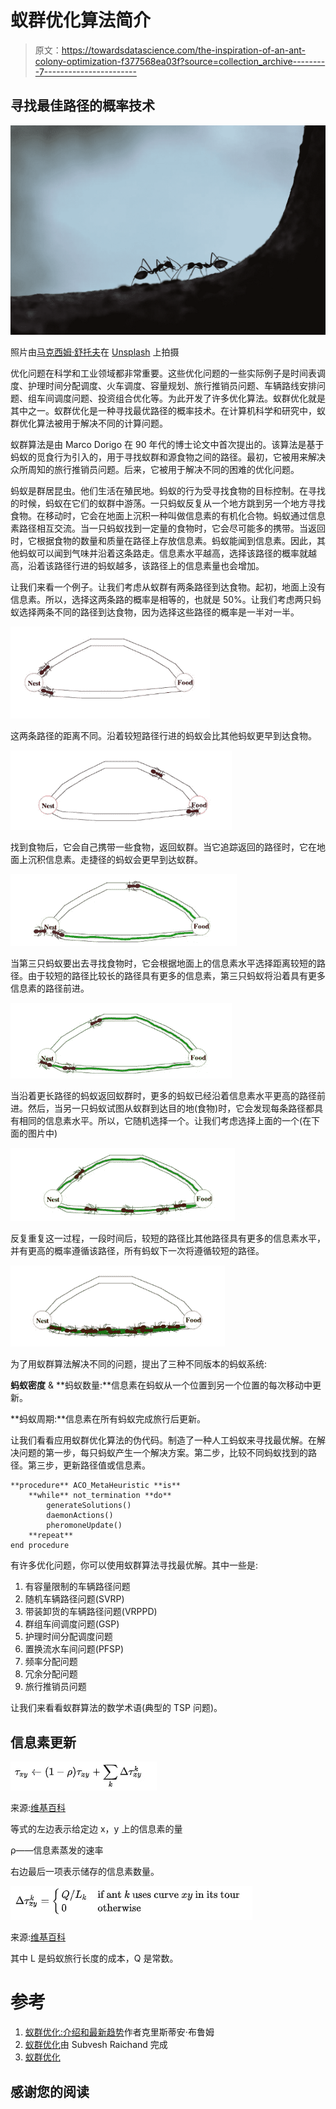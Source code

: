 # 蚁群优化算法简介

> 原文：<https://towardsdatascience.com/the-inspiration-of-an-ant-colony-optimization-f377568ea03f?source=collection_archive---------7----------------------->

## 寻找最佳路径的概率技术

![](img/f01fa789a381e0a6c358b1e56458a95b.png)

照片由[马克西姆·舒托夫](https://unsplash.com/@maksimshutov?utm_source=unsplash&utm_medium=referral&utm_content=creditCopyText)在 [Unsplash](https://unsplash.com/s/photos/ant?utm_source=unsplash&utm_medium=referral&utm_content=creditCopyText) 上拍摄

优化问题在科学和工业领域都非常重要。这些优化问题的一些实际例子是时间表调度、护理时间分配调度、火车调度、容量规划、旅行推销员问题、车辆路线安排问题、组车间调度问题、投资组合优化等。为此开发了许多优化算法。蚁群优化就是其中之一。蚁群优化是一种寻找最优路径的概率技术。在计算机科学和研究中，蚁群优化算法被用于解决不同的计算问题。

蚁群算法是由 Marco Dorigo 在 90 年代的博士论文中首次提出的。该算法是基于蚂蚁的觅食行为引入的，用于寻找蚁群和源食物之间的路径。最初，它被用来解决众所周知的旅行推销员问题。后来，它被用于解决不同的困难的优化问题。

蚂蚁是群居昆虫。他们生活在殖民地。蚂蚁的行为受寻找食物的目标控制。在寻找的时候，蚂蚁在它们的蚁群中游荡。一只蚂蚁反复从一个地方跳到另一个地方寻找食物。在移动时，它会在地面上沉积一种叫做信息素的有机化合物。蚂蚁通过信息素路径相互交流。当一只蚂蚁找到一定量的食物时，它会尽可能多的携带。当返回时，它根据食物的数量和质量在路径上存放信息素。蚂蚁能闻到信息素。因此，其他蚂蚁可以闻到气味并沿着这条路走。信息素水平越高，选择该路径的概率就越高，沿着该路径行进的蚂蚁越多，该路径上的信息素量也会增加。

让我们来看一个例子。让我们考虑从蚁群有两条路径到达食物。起初，地面上没有信息素。所以，选择这两条路的概率是相等的，也就是 50%。让我们考虑两只蚂蚁选择两条不同的路径到达食物，因为选择这些路径的概率是一半对一半。

![](img/933d9c1c223201695f506843892f1222.png)

这两条路径的距离不同。沿着较短路径行进的蚂蚁会比其他蚂蚁更早到达食物。

![](img/0c988b98bf3b7c98c7202296c7d801bb.png)

找到食物后，它会自己携带一些食物，返回蚁群。当它追踪返回的路径时，它在地面上沉积信息素。走捷径的蚂蚁会更早到达蚁群。

![](img/cfc52f73d2777e85788dc7d991733ccb.png)

当第三只蚂蚁要出去寻找食物时，它会根据地面上的信息素水平选择距离较短的路径。由于较短的路径比较长的路径具有更多的信息素，第三只蚂蚁将沿着具有更多信息素的路径前进。

![](img/47ec7cb8f9872e34ed8c2372be62d9ae.png)

当沿着更长路径的蚂蚁返回蚁群时，更多的蚂蚁已经沿着信息素水平更高的路径前进。然后，当另一只蚂蚁试图从蚁群到达目的地(食物)时，它会发现每条路径都具有相同的信息素水平。所以，它随机选择一个。让我们考虑选择上面的一个(在下面的图片中)

![](img/f8048ac737f56448625aeeb45b2205bf.png)

反复重复这一过程，一段时间后，较短的路径比其他路径具有更多的信息素水平，并有更高的概率遵循该路径，所有蚂蚁下一次将遵循较短的路径。

![](img/fd40f474397824a0854a0e54c7c1071d.png)

为了用蚁群算法解决不同的问题，提出了三种不同版本的蚂蚁系统:

**蚂蚁密度** & **蚂蚁数量:**信息素在蚂蚁从一个位置到另一个位置的每次移动中更新。

**蚂蚁周期:**信息素在所有蚂蚁完成旅行后更新。

让我们看看应用蚁群优化算法的伪代码。制造了一种人工蚂蚁来寻找最优解。在解决问题的第一步，每只蚂蚁产生一个解决方案。第二步，比较不同蚂蚁找到的路径。第三步，更新路径值或信息素。

```
**procedure** ACO_MetaHeuristic **is**
    **while** not_termination **do**
        generateSolutions()
        daemonActions()
        pheromoneUpdate()
    **repeat**
end procedure
```

有许多优化问题，你可以使用蚁群算法寻找最优解。其中一些是:

1.  有容量限制的车辆路径问题
2.  随机车辆路径问题(SVRP)
3.  带装卸货的车辆路径问题(VRPPD)
4.  群组车间调度问题(GSP)
5.  护理时间分配调度问题
6.  置换流水车间问题(PFSP)
7.  频率分配问题
8.  冗余分配问题
9.  旅行推销员问题

让我们来看看蚁群算法的数学术语(典型的 TSP 问题)。

## 信息素更新

![](img/ac15c0ded22bfbaef0b247e1a8897e4c.png)

来源:[维基百科](https://en.wikipedia.org/wiki/Ant_colony_optimization_algorithms)

等式的左边表示给定边 x，y 上的信息素的量

ρ——信息素蒸发的速率

右边最后一项表示储存的信息素数量。

![](img/f4377df4a175267a0085b9d1e492a55c.png)

来源:[维基百科](https://en.wikipedia.org/wiki/Ant_colony_optimization_algorithms)

其中 L 是蚂蚁旅行长度的成本，Q 是常数。

# 参考

1.  [蚁群优化:介绍和最新趋势](https://www.ics.uci.edu/~welling/teaching/271fall09/antcolonyopt.pdf)作者克里斯蒂安·布鲁姆
2.  [蚁群优化](https://www.slideshare.net/vk1dadhich/ant-colony-optimization-23928078)由 Subvesh Raichand 完成
3.  [蚁群优化](https://en.wikipedia.org/wiki/Ant_colony_optimization_algorithms)

## 感谢您的阅读